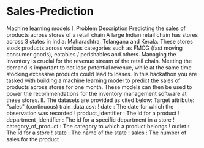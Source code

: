 # Sales-Prediction
Machine learning models
I. Problem Description
Predicting the sales of products across stores of a retail chain
A large Indian retail chain has stores across 3 states in India: Maharashtra, Telangana and
Kerala. These stores stock products across various categories such as FMCG (fast moving
consumer goods), eatables / perishables and others. Managing the inventory is crucial for
the revenue stream of the retail chain. Meeting the demand is important to not lose
potential revenue, while at the same time stocking excessive products could lead to losses.
In this hackathon you are tasked with building a machine learning model to predict the
sales of products across stores for one month. These models can then be used to power the
recommendations for the inventory management software at these stores.
II. The datasets are provided as cited below:
Target attribute: "sales" (continuous)
train_data.csv:
! date : The date for which the observation was
recorded
! product_identifier : The id for a product
! department_identifier : The id for a specific department in a
store
! category_of_product : The category to which a product belongs
! outlet : The id for a store
! state : The name of the state
! sales : The number of sales for the product
